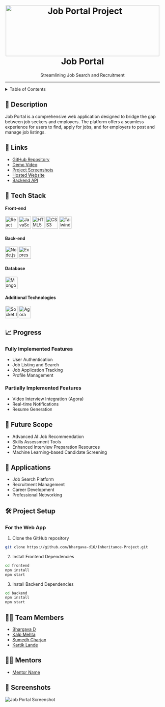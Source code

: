 <!-- <h1 align="center">
  <a href="https://github.com/CommunityOfCoders/Inheritance-2024">
    <img src="./Untitled.png" alt="CoC Inheritance 2024" width="500" height="166">
  </a>
  <br>
 Job Portal
</h1>

<div align="center">
   //project name
</div>
<hr>

<details>
<summary>Table of Contents</summary>

- [Description](#description)
- [Links](#links)
- [Tech Stack](#tech-stack)
- [Progress](#progress)
- [Future Scope](#future-scope)
- [Applications](#applications)
- [Project Setup](#project-setup)
- [Usage](#usage)
- [Team Members](#team-members)
- [Mentors](#mentors)
- [Screenshots](#screenshots)

</details>

## 📝Description



## 🔗Links

- [GitHub Repository](https://github.com/)
- [Demo Video]()
- [Drive Link to Screenshots of your project]()
- [Hosted Website Link]()
- [Hosted Backend Link]()



## 🤖Tech-Stack

Mention all languages/libraries/frameworks used in your project **domain-wise**   
You can use icons too - find them [here](https://github.com/get-icon/geticon) 

#### Front-end
- HTML
- CSS
- JavaScript
- React
- etc.

#### Back-end
- NodeJS
- ExpressJS
- etc.

#### Database
- MongoDB
- etc.

#### nlp
-Ml

## 📈Progress

List down all the fully implemented features in your project



List down all the partially implemented features in your project

## 🔮Future Scope


## 💸Applications


## 🛠Project Setup

For the Web-App 1.Clone the GitHub repo.
```bash
git clone <url>
```
2.Enter the client directory. Install all the required dependencies.
```bash
  cd frontend
  npm install
  npm start
```

3.To start the backend server:4
```bash
  cd backend
  npm install
  npm start
```

## 👨‍💻Team Members

Add names of your team members with their emails and links to their GitHub accounts

- [Team Member 1 ](https://github.com/)
- [Team Member 2 ](https://github.com/)
- [Team Member 2 ](https://github.com/)
- [Team Member 2 ](https://github.com/)

## 👨‍🏫Mentors

Add names of your mentors with their emails and links to their GitHub accounts

- [Mentor 1 ]()):
- [Mentor 2 ]():

## 📱Screenshots


![Screenshot alt text]( "screenshot") -->


<h1 align="center">
   <a href="https://github.com/bhargava-d16/Inheritance-Project">
     <img src="https://via.placeholder.com/500x166" alt="Job Portal Project" width="500" height="166">
   </a>
   <br>
   Job Portal
</h1>

<div align="center">
  Streamlining Job Search and Recruitment
</div>

<hr>

<details>
<summary>Table of Contents</summary>

- [Description](#description)
- [Links](#links)
- [Tech Stack](#tech-stack)
- [Progress](#progress)
- [Future Scope](#future-scope)
- [Applications](#applications)
- [Project Setup](#project-setup)
- [Usage](#usage)
- [Team Members](#team-members)
- [Mentors](#mentors)
- [Screenshots](#screenshots)
</details>

## 📝 Description

Job Portal is a comprehensive web application designed to bridge the gap between job seekers and employers. The platform offers a seamless experience for users to find, apply for jobs, and for employers to post and manage job listings.

## 🔗 Links

- [GitHub Repository](https://github.com/bhargava-d16/Inheritance-Project)
- [Demo Video](#)
- [Project Screenshots](#)
- [Hosted Website](#)
- [Backend API](#)

## 🤖 Tech Stack

#### Front-end
<p>
  <img src="https://cdn.jsdelivr.net/gh/devicons/devicon/icons/react/react-original.svg" width="40" height="40" alt="React"/>
  <img src="https://cdn.jsdelivr.net/gh/devicons/devicon/icons/javascript/javascript-original.svg" width="40" height="40" alt="JavaScript"/>
  <img src="https://cdn.jsdelivr.net/gh/devicons/devicon/icons/html5/html5-original.svg" width="40" height="40" alt="HTML5"/>
  <img src="https://cdn.jsdelivr.net/gh/devicons/devicon/icons/css3/css3-original.svg" width="40" height="40" alt="CSS3"/>
  <img src="https://cdn.jsdelivr.net/gh/devicons/devicon/icons/tailwindcss/tailwindcss-plain.svg" width="40" height="40" alt="Tailwind CSS"/>
</p>

#### Back-end
<p>
  <img src="https://cdn.jsdelivr.net/gh/devicons/devicon/icons/nodejs/nodejs-original.svg" width="40" height="40" alt="Node.js"/>
  <img src="https://cdn.jsdelivr.net/gh/devicons/devicon/icons/express/express-original.svg" width="40" height="40" alt="Express.js"/>
</p>

#### Database
<p>
  <img src="https://cdn.jsdelivr.net/gh/devicons/devicon/icons/mongodb/mongodb-original.svg" width="40" height="40" alt="MongoDB"/>
</p>

#### Additional Technologies
<p>
  <img src="https://www.vectorlogo.zone/logos/socketio/socketio-icon.svg" width="40" height="40" alt="Socket.IO"/>
  <img src="https://www.agora.io/favicon.ico" width="40" height="40" alt="Agora"/>
</p>

## 📈 Progress

### Fully Implemented Features
- User Authentication
- Job Listing and Search
- Job Application Tracking
- Profile Management

### Partially Implemented Features
- Video Interview Integration (Agora)
- Real-time Notifications
- Resume Generation

## 🔮 Future Scope
- Advanced AI Job Recommendation
- Skills Assessment Tools
- Enhanced Interview Preparation Resources
- Machine Learning-based Candidate Screening

## 💸 Applications
- Job Search Platform
- Recruitment Management
- Career Development
- Professional Networking

## 🛠 Project Setup

### For the Web App

1. Clone the GitHub repository
```bash
git clone https://github.com/bhargava-d16/Inheritance-Project.git
```

2. Install Frontend Dependencies
```bash
cd frontend
npm install
npm start
```

3. Install Backend Dependencies
```bash
cd backend
npm install
npm start
```

## 👨‍💻 Team Members
- [Bhargava D](https://github.com/bhargava-d16)
- [Kalp Mehta](https://github.com/kalpm1110)
- [Sumedh Charjan](https://github.com/sumedhcharjan)
- [Kartik Lande](https://github.com/lande26)

## 👨‍🏫 Mentors
- [Mentor Name](mailto:mentor@example.com)

## 📱 Screenshots
![Job Portal Screenshot](https://via.placeholder.com/800x600 "Job Portal Interface")
